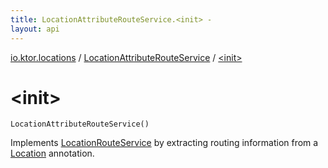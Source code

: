 ```yaml
---
title: LocationAttributeRouteService.<init> - 
layout: api
---
```


<div class='api-docs-breadcrumbs'><a href="../index.html">io.ktor.locations</a> / <a href="index.html">LocationAttributeRouteService</a> / <a href="./-init-.html">&lt;init&gt;</a></div>

# &lt;init&gt;

<div class="signature"><code><span class="identifier">LocationAttributeRouteService</span><span class="symbol">(</span><span class="symbol">)</span></code></div>

Implements <a href="../-location-route-service/index.html">LocationRouteService</a> by extracting routing information from a <a href="../-location/index.html">Location</a> annotation.

